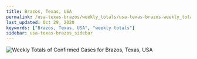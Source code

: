```yaml
---
title: Brazos, Texas, USA
permalink: /usa-texas-brazos/weekly_totals/usa-texas-brazos-weekly_totals.html
last_updated: Oct 29, 2020
keywords: ["Brazos, Texas, USA", "weekly totals"]
sidebar: usa-texas-brazos_sidebar
---
```


![Weekly Totals of Confirmed Cases for Brazos, Texas, USA](/covid_tracker/images/graphs/usa-texas-brazos-weekly_totals_graph.png)

